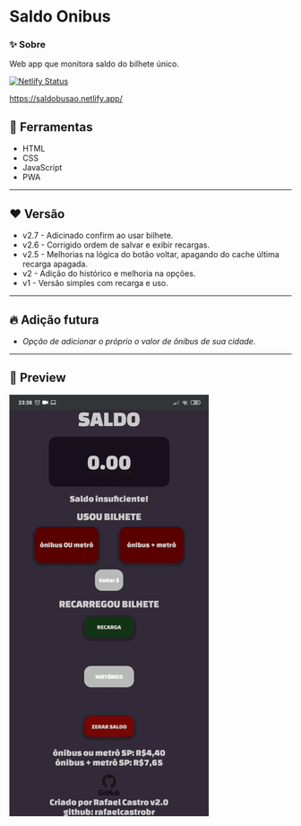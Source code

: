 # Saldo Onibus

### ✨ Sobre
Web app que monitora saldo do bilhete único.

[![Netlify Status](https://api.netlify.com/api/v1/badges/eaabb9ef-2366-4326-9dc8-9684eb93ceb6/deploy-status)](https://app.netlify.com/sites/saldobusao/deploys)

https://saldobusao.netlify.app/

## 🔨 Ferramentas
- HTML
- CSS
- JavaScript
- PWA
---

## ❤️ Versão
- v2.7 - Adicinado confirm ao usar bilhete.
- v2.6 - Corrigido ordem de salvar e exibir recargas.
- v2.5 - Melhorias na lógica do botão voltar, apagando do cache última recarga apagada.
- v2 - Adição do histórico e melhoria na opções.
- v1 - Versão simples com recarga e uso.
---

## 🔥 Adição futura
- *Opção de adicionar o próprio o valor de ônibus de sua cidade.*

---
## 🥰 Preview

![img](assets/img/immggif.gif)
